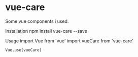 # vue-care
Some vue components i used.

Installation
npm install vue-care --save

Usage
	import Vue from 'vue'
	import vueCare from 'vue-care'

	Vue.use(vueCare)

	
